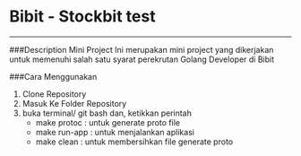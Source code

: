 # Bibit - Stockbit test
***
###Description
Mini Project Ini merupakan mini project yang dikerjakan untuk
memenuhi salah satu syarat perekrutan Golang Developer di Bibit


###Cara Menggunakan
1. Clone Repository
2. Masuk Ke Folder Repository
3. buka terminal/ git bash dan, ketikkan perintah
   - make protoc : untuk generate proto file
   - make run-app : untuk menjalankan aplikasi
   - make clean   : untuk membersihkan file generate proto
